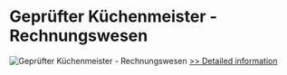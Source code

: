 # Geprüfter Küchenmeister - Rechnungswesen
![Geprüfter Küchenmeister - Rechnungswesen](https://mycommerce.akamaized.net/api/pimages/P300481280/BIG/300481280.JPG)
[>> Detailed information](https://secure.shareit.com/shareit/product.html?productid=300481280&affiliateid=200057808)